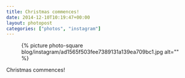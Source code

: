 ```yaml
---
title: Christmas commences!
date: 2014-12-10T10:19:47+00:00
layout: photopost
categories: ["photos", "instagram"]
---
```


<figure class="photo photo--square">
  {% picture photo-square blog/instagram/ad1565f503fee7389131a139ea709bc1.jpg alt="" %}
</figure>

Christmas commences!

